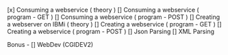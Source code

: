 

  [x] Consuming a webservice ( theory )
  []  Consuming a webservice ( program - GET )
  []  Consuming a webservice ( program - POST )
  []  Creating a webserver on IBMi ( theory )
  []  Creating a webservice ( program - GET )
  []  Creating a webservice ( program - POST )
  []  Json Parsing 
  []  XML Parsing 
  
  Bonus - [] WebDev (CGIDEV2)
  
